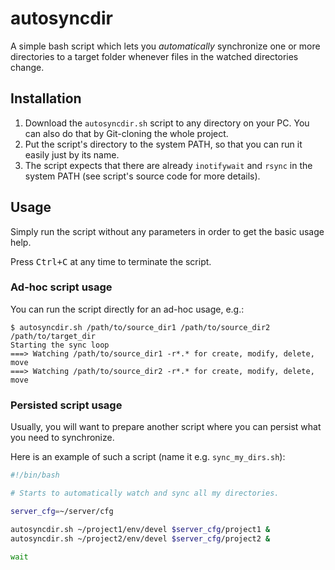 # autosyncdir

A simple bash script which lets you _automatically_ synchronize one or more directories to a target folder
whenever files in the watched directories change.

## Installation

1. Download the `autosyncdir.sh` script to any directory on your PC.
   You can also do that by Git-cloning the whole project.
2. Put the script's directory to the system PATH, so that you can run it easily just by its name.
3. The script expects that there are already `inotifywait` and `rsync` in the system PATH
   (see script's source code for more details).

## Usage

Simply run the script without any parameters in order to get the basic usage help.

Press <kbd>Ctrl+C</kbd> at any time to terminate the script.

### Ad-hoc script usage

You can run the script directly for an ad-hoc usage, e.g.:

```text
$ autosyncdir.sh /path/to/source_dir1 /path/to/source_dir2 /path/to/target_dir
Starting the sync loop
===> Watching /path/to/source_dir1 -r*.* for create, modify, delete, move
===> Watching /path/to/source_dir2 -r*.* for create, modify, delete, move
```

### Persisted script usage

Usually, you will want to prepare another script where you can persist
what you need to synchronize.

Here is an example of such a script (name it e.g. `sync_my_dirs.sh`):

```bash
#!/bin/bash

# Starts to automatically watch and sync all my directories.

server_cfg=~/server/cfg

autosyncdir.sh ~/project1/env/devel $server_cfg/project1 &
autosyncdir.sh ~/project2/env/devel $server_cfg/project2 &

wait
```
